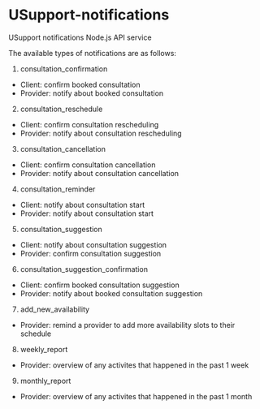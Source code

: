 # USupport-notifications

USupport notifications Node.js API service

The available types of notifications are as follows:

1. consultation_confirmation

- Client: confirm booked consultation
- Provider: notify about booked consultation

2. consultation_reschedule

- Client: confirm consultation rescheduling
- Provider: notify about consultation rescheduling

3. consultation_cancellation

- Client: confirm consultation cancellation
- Provider: notify about consultation cancellation

4. consultation_reminder

- Client: notify about consultation start
- Provider: notify about consultation start

5. consultation_suggestion

- Client: notify about consultation suggestion
- Provider: confirm consultation suggestion

6. consultation_suggestion_confirmation

- Client: confirm booked consultation suggestion
- Provider: notify about booked consultation suggestion

7. add_new_availability

- Provider: remind a provider to add more availability slots to their schedule

8. weekly_report

- Provider: overview of any activites that happened in the past 1 week

9. monthly_report

- Provider: overview of any activites that happened in the past 1 month
